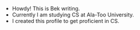 - Howdy! This is Bek writing. 
- Currently I am studying CS at Ala-Too University.
- I created this profile to get proficient in CS.

<!---
bzxrdrgn/bzxrdrgn is a ✨ special ✨ repository because its `README.md` (this file) appears on your GitHub profile.
You can click the Preview link to take a look at your changes.
--->
